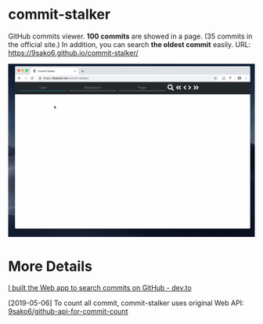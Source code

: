 # commit-stalker

GitHub commits viewer.
**100 commits** are showed in a page. (35 commits in the official site.)
In addition, you can search **the oldest commit** easily.
URL: https://9sako6.github.io/commit-stalker/

![demo](figs/demo.gif)


# More Details
[I built the Web app to search commits on GitHub - dev.to](https://dev.to/9sako6/i-built-the-web-app-to-search-commits-on-github-3l82)

[2019-05-06]
To count all commit, commit-stalker uses original Web API: [9sako6/github-api-for-commit-count](https://github.com/9sako6/github-api-for-commit-count)